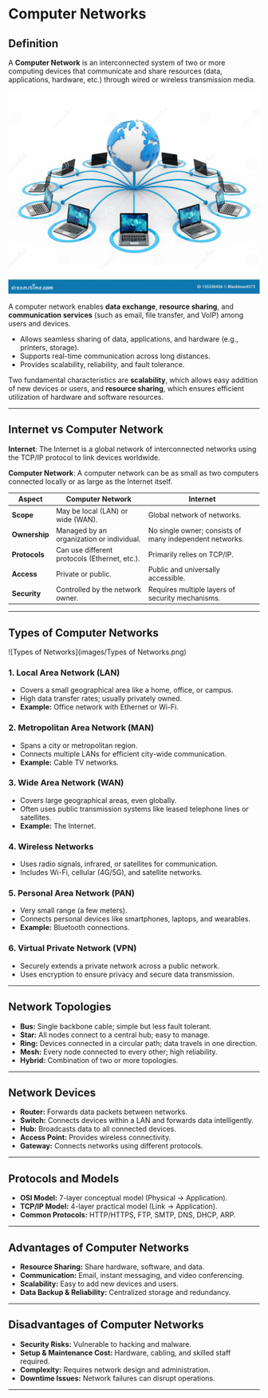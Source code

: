 # Computer Networks

## Definition

A **Computer Network** is an interconnected system of two or more computing devices that communicate and share resources (data, applications, hardware, etc.) through wired or wireless transmission media.

![Computer Network](images/ComputerNetworks.webp)

A computer network enables **data exchange**, **resource sharing**, and **communication services** (such as email, file transfer, and VoIP) among users and devices.

- Allows seamless sharing of data, applications, and hardware (e.g., printers, storage).
- Supports real-time communication across long distances.
- Provides scalability, reliability, and fault tolerance.

Two fundamental characteristics are **scalability**, which allows easy addition of new devices or users, and **resource sharing**, which ensures efficient utilization of hardware and software resources.

---

## Internet vs Computer Network

**Internet**: The Internet is a global network of interconnected networks using the TCP/IP protocol to link devices worldwide.

**Computer Network**: A computer network can be as small as two computers connected locally or as large as the Internet itself.

| Aspect         | Computer Network                                | Internet                                               |
|----------------|-------------------------------------------------|--------------------------------------------------------|
| **Scope**      | May be local (LAN) or wide (WAN).               | Global network of networks.                            |
| **Ownership**  | Managed by an organization or individual.       | No single owner; consists of many independent networks. |
| **Protocols**  | Can use different protocols (Ethernet, etc.).   | Primarily relies on TCP/IP.                            |
| **Access**     | Private or public.                              | Public and universally accessible.                     |
| **Security**   | Controlled by the network owner.                | Requires multiple layers of security mechanisms.        |

---

## Types of Computer Networks

![Types of Networks](images/Types of Networks.png)

### 1. Local Area Network (LAN)
- Covers a small geographical area like a home, office, or campus.
- High data transfer rates; usually privately owned.
- **Example:** Office network with Ethernet or Wi-Fi.

### 2. Metropolitan Area Network (MAN)
- Spans a city or metropolitan region.
- Connects multiple LANs for efficient city-wide communication.
- **Example:** Cable TV networks.

### 3. Wide Area Network (WAN)
- Covers large geographical areas, even globally.
- Often uses public transmission systems like leased telephone lines or satellites.
- **Example:** The Internet.

### 4. Wireless Networks
- Uses radio signals, infrared, or satellites for communication.
- Includes Wi-Fi, cellular (4G/5G), and satellite networks.

### 5. Personal Area Network (PAN)
- Very small range (a few meters).
- Connects personal devices like smartphones, laptops, and wearables.
- **Example:** Bluetooth connections.

### 6. Virtual Private Network (VPN)
- Securely extends a private network across a public network.
- Uses encryption to ensure privacy and secure data transmission.

---

## Network Topologies

- **Bus:** Single backbone cable; simple but less fault tolerant.  
- **Star:** All nodes connect to a central hub; easy to manage.  
- **Ring:** Devices connected in a circular path; data travels in one direction.  
- **Mesh:** Every node connected to every other; high reliability.  
- **Hybrid:** Combination of two or more topologies.

---

## Network Devices

- **Router:** Forwards data packets between networks.
- **Switch:** Connects devices within a LAN and forwards data intelligently.
- **Hub:** Broadcasts data to all connected devices.
- **Access Point:** Provides wireless connectivity.
- **Gateway:** Connects networks using different protocols.

---

## Protocols and Models

- **OSI Model:** 7-layer conceptual model (Physical → Application).  
- **TCP/IP Model:** 4-layer practical model (Link → Application).  
- **Common Protocols:** HTTP/HTTPS, FTP, SMTP, DNS, DHCP, ARP.

---

## Advantages of Computer Networks

- **Resource Sharing:** Share hardware, software, and data.
- **Communication:** Email, instant messaging, and video conferencing.
- **Scalability:** Easy to add new devices and users.
- **Data Backup & Reliability:** Centralized storage and redundancy.

---

## Disadvantages of Computer Networks

- **Security Risks:** Vulnerable to hacking and malware.
- **Setup & Maintenance Cost:** Hardware, cabling, and skilled staff required.
- **Complexity:** Requires network design and administration.
- **Downtime Issues:** Network failures can disrupt operations.

---
